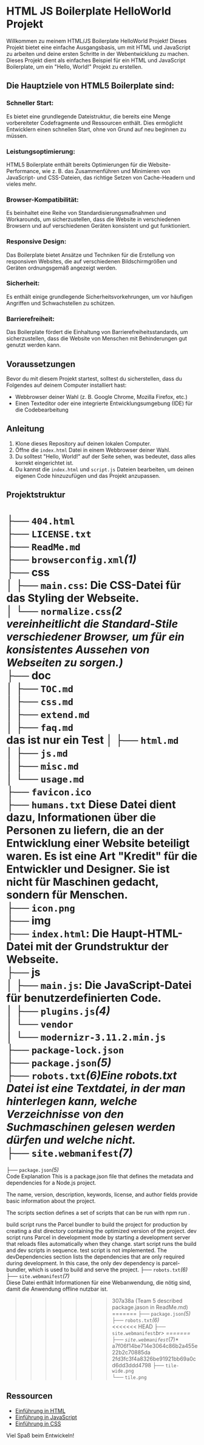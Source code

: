 # HTML JS Boilerplate HelloWorld Projekt

Willkommen zu meinem HTML/JS Boilerplate HelloWorld Projekt! Dieses Projekt bietet eine einfache Ausgangsbasis, um mit HTML und JavaScript zu arbeiten und deine ersten Schritte in der Webentwicklung zu machen.
Dieses Projekt dient als einfaches Beispiel für ein HTML und JavaScript Boilerplate, um ein "Hello, World!" Projekt zu erstellen.

## Die Hauptziele von HTML5 Boilerplate sind:

### Schneller Start:

Es bietet eine grundlegende Dateistruktur, die bereits eine Menge vorbereiteter Codefragmente und Ressourcen enthält. Dies ermöglicht Entwicklern einen schnellen Start, ohne von Grund auf neu beginnen zu müssen.

### Leistungsoptimierung:

HTML5 Boilerplate enthält bereits Optimierungen für die Website-Performance, wie z. B. das Zusammenführen und Minimieren von JavaScript- und CSS-Dateien, das richtige Setzen von Cache-Headern und vieles mehr.

### Browser-Kompatibilität:

Es beinhaltet eine Reihe von Standardisierungsmaßnahmen und Workarounds, um sicherzustellen, dass die Website in verschiedenen Browsern und auf verschiedenen Geräten konsistent und gut funktioniert.

### Responsive Design:

Das Boilerplate bietet Ansätze und Techniken für die Erstellung von responsiven Websites, die auf verschiedenen Bildschirmgrößen und Geräten ordnungsgemäß angezeigt werden.

### Sicherheit:

Es enthält einige grundlegende Sicherheitsvorkehrungen, um vor häufigen Angriffen und Schwachstellen zu schützen.

### Barrierefreiheit:

Das Boilerplate fördert die Einhaltung von Barrierefreiheitsstandards, um sicherzustellen, dass die Website von Menschen mit Behinderungen gut genutzt werden kann.

## Voraussetzungen

Bevor du mit diesem Projekt startest, solltest du sicherstellen, dass du Folgendes auf deinem Computer installiert hast:

- Webbrowser deiner Wahl (z. B. Google Chrome, Mozilla Firefox, etc.)
- Einen Texteditor oder eine integrierte Entwicklungsumgebung (IDE) für die Codebearbeitung

## Anleitung

1. Klone dieses Repository auf deinen lokalen Computer.
2. Öffne die `index.html` Datei in einem Webbrowser deiner Wahl.
3. Du solltest "Hello, World!" auf der Seite sehen, was bedeutet, dass alles korrekt eingerichtet ist.
4. Du kannst die `index.html` und `script.js` Dateien bearbeiten, um deinen eigenen Code hinzuzufügen und das Projekt anzupassen.

## Projektstruktur

├── `404.html` <br>
├── `LICENSE.txt` <br>
├── `ReadMe.md` <br>
├── `browserconfig.xml`*(1)*<br>
├── css <br>
│ ├── `main.css`: Die CSS-Datei für das Styling der Webseite. <br>
│ └── `normalize.css`_(2 vereinheitlicht die Standard-Stile verschiedener Browser, um für ein konsistentes Aussehen von Webseiten zu sorgen.)_ <br>
├── doc <br>
│ ├── `TOC.md`<br>
│ ├── `css.md`<br>
│ ├── `extend.md`<br>
│ ├── `faq.md`<br> das ist nur ein Test
│ ├── `html.md`<br>
│ ├── `js.md`<br>
│ ├── `misc.md`<br>
│ └── `usage.md`<br>
├── `favicon.ico`<br>
├── `humans.txt` Diese Datei dient dazu, Informationen über die Personen zu liefern, die an der Entwicklung einer Website beteiligt waren. Es ist eine Art "Kredit" für die Entwickler und Designer. Sie ist nicht für Maschinen gedacht, sondern für Menschen.<br>
├── `icon.png`<br>
├── img<br>
├── `index.html`: Die Haupt-HTML-Datei mit der Grundstruktur der Webseite. <br>
├── js<br>
│ ├── `main.js`: Die JavaScript-Datei für benutzerdefinierten Code. <br>
│ ├── `plugins.js`_(4)_<br>
│ └── `vendor`<br>
│ └── `modernizr-3.11.2.min.js`<br>
├── `package-lock.json`<br>
├── `package.json`_(5)_<br>
├── `robots.txt`_(6)Eine robots.txt Datei ist eine Textdatei, in der man hinterlegen kann, welche Verzeichnisse von den Suchmaschinen gelesen werden dürfen und welche nicht._<br>
├── `site.webmanifest`_(7)_<br>
=======
├── `package.json`*(5)*<br> Code Explanation
This is a package.json file that defines the metadata and dependencies for a Node.js project.

The name, version, description, keywords, license, and author fields provide basic information about the project.

The scripts section defines a set of scripts that can be run with npm run <script-name>.

build script runs the Parcel bundler to build the project for production by creating a dist directory containing the optimized version of the project.
dev script runs Parcel in development mode by starting a development server that reloads files automatically when they change.
start script runs the build and dev scripts in sequence.
test script is not implemented.
The devDependencies section lists the dependencies that are only required during development. In this case, the only dev dependency is parcel-bundler, which is used to build and serve the project.
├── `robots.txt`*(6)*<br>
├── `site.webmanifest`*(7)*<br>Diese Datei enthält Informationen für eine Webanwendung, die nötig sind, damit die Anwendung offline nutzbar ist.
>>>>>>> 307a38a (Team 5 described package.jason in ReadMe.md)
=======
├── `package.json`*(5)*<br>
├── `robots.txt`*(6)*<br>
<<<<<<< HEAD
├── `site.webmanifest`*br>
=======
├── `site.webmanifest`*(7)*<br>
>>>>>>> a7f06f14be714e3064c86b2a455e22b2c70885da
>>>>>>> 2fd3fc3f4a8326be91921bb69a0cd6dd3ddd4798
├── `tile-wide.png`<br>
└── `tile.png`<br>

## Ressourcen

- [Einführung in HTML](https://developer.mozilla.org/de/docs/Web/HTML)
- [Einführung in JavaScript](https://developer.mozilla.org/de/docs/Web/JavaScript)
- [Einführung in CSS](https://developer.mozilla.org/de/docs/Web/CSS)

Viel Spaß beim Entwickeln!
